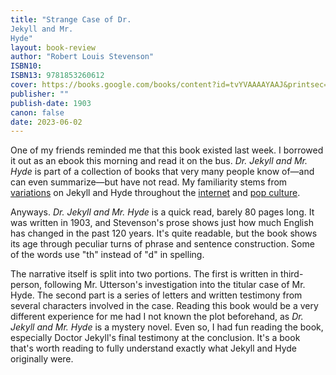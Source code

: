 ```yaml
---
title: "Strange Case of Dr.
Jekyll and Mr.
Hyde"
layout: book-review
author: "Robert Louis Stevenson"
ISBN10: 
ISBN13: 9781853260612
cover: https://books.google.com/books/content?id=tvYVAAAAYAAJ&printsec=frontcover&img=1&zoom=1&edge=curl&source=gbs_api
publisher: ""
publish-date: 1903
canon: false
date: 2023-06-02
---
```

One of my friends reminded me that this book existed last week.
I borrowed it out as an ebook this morning and read it on the bus.
*Dr.
Jekyll and Mr.
Hyde* is part of a collection of books that very many people know of—and can even summarize—but have not read.
My familiarity stems from [variations](https://www.theglassscientists.com/comic/page-04) on Jekyll and Hyde throughout the [internet](https://tvtropes.org/pmwiki/pmwiki.php/Main/JekyllAndHyde) and [pop culture](https://www.imdb.com/title/tt0800080/).

Anyways.
*Dr.
Jekyll and Mr.
Hyde* is a quick read, barely 80 pages long.
It was written in 1903, and Stevenson's prose shows just how much English has changed in the past 120 years.
It's quite readable, but the book shows its age through peculiar turns of phrase and sentence construction.
Some of the words use "th" instead of "d" in spelling.

The narrative itself is split into two portions.
The first is written in third-person, following Mr.
Utterson's investigation into the titular case of Mr.
Hyde.
The second part is a series of letters and written testimony from several characters involved in the case.
Reading this book would be a very different experience for me had I not known the plot beforehand, as *Dr.
Jekyll and Mr.
Hyde* is a mystery novel.
Even so, I had fun reading the book, especially Doctor Jekyll's final testimony at the conclusion.
It's a book that's worth reading to fully understand exactly what Jekyll and Hyde originally were.